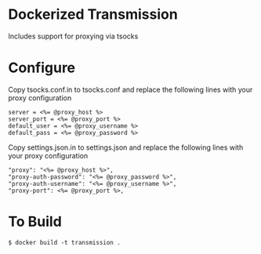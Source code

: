 Dockerized Transmission
=======================

Includes support for proxying via tsocks

Configure
=========

Copy tsocks.conf.in to tsocks.conf and replace the following lines with your proxy configuration
```
server = <%= @proxy_host %>
server_port = <%= @proxy_port %>
default_user = <%= @proxy_username %>
default_pass = <%= @proxy_password %>
```

Copy settings.json.in to settings.json and replace the following lines with your proxy configuration
```
"proxy": "<%= @proxy_host %>", 
"proxy-auth-password": "<%= @proxy_password %>", 
"proxy-auth-username": "<%= @proxy_username %>", 
"proxy-port": <%= @proxy_port %>, 
```

To Build
========
```$ docker build -t transmission .```

